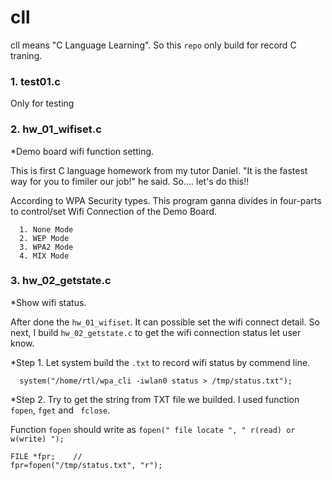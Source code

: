 # cll
cll means "C Language Learning". So this `repo` only build for record C traning.

### 1. test01.c 

Only for testing

### 2. hw_01_wifiset.c

*Demo board wifi function setting.

This is first C language homework from my tutor Daniel. "It is the fastest way for you to fimiler our job!" he said. 
So.... let's do this!!

According to WPA Security types. This program ganna divides in four-parts to control/set Wifi Connection of the Demo Board.
```
  1. None Mode
  2. WEP Mode
  3. WPA2 Mode
  4. MIX Mode
```

### 3. hw_02_getstate.c

*Show wifi status.

After done the `hw_01_wifiset`. It can possible set the wifi connect detail. So next, I build `hw_02_getstate.c` to get the wifi connection status let user know.

  *Step 1. Let system build the `.txt` to record wifi status by commend line.
```
  system("/home/rtl/wpa_cli -iwlan0 status > /tmp/status.txt");
```

  *Step 2. Try to get the string from TXT file we builded. I used function `fopen`, `fget` and ` fclose`.

Function `fopen` should write as `fopen(" file locate ", " r(read) or w(write) ");`
```
FILE *fpr;    //
fpr=fopen("/tmp/status.txt", "r");
```
